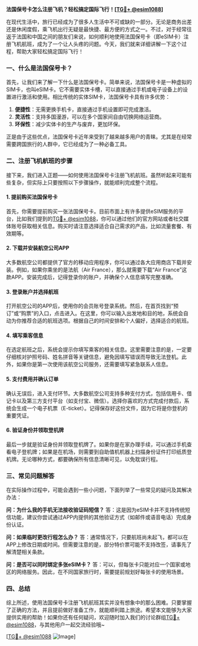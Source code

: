 **法国保号卡怎么注册飞机？轻松搞定国际飞行！[[TG💪+ @esim1088](https://t.me/s/esim1088)]**

在现代生活中，旅行已经成为了很多人生活中不可或缺的一部分。无论是商务出差还是休闲度假，乘飞机出行无疑是最快捷、最方便的方式之一。不过，对于经常往返于法国和中国之间的朋友们来说，如何顺利地使用法国保号卡（即eSIM卡）注册飞机航班，成为了一个让人头疼的问题。今天，我们就来详细讲解一下这个过程，帮助大家轻松搞定国际飞行！

### 一、什么是法国保号卡？

首先，让我们来了解一下什么是法国保号卡。简单来说，法国保号卡是一种虚拟的SIM卡，也叫eSIM卡。它不需要实体卡槽，可以直接通过手机或电子设备上的设置进行激活和使用。相比传统的实体SIM卡，法国保号卡具有许多优势：

1. **便捷性**：无需更换手机卡，直接通过手机设置即可完成激活。
2. **灵活性**：支持多国漫游，可以在多个国家间自由切换网络运营商。
3. **环保性**：减少实体卡的生产与废弃，更加环保。

正是由于这些优点，法国保号卡近年来受到了越来越多用户的青睐。尤其是在经常需要跨国旅行的人群中，它已经成为了一种必备工具。

### 二、注册飞机航班的步骤

接下来，我们进入正题——如何使用法国保号卡注册飞机航班。虽然听起来可能有些复杂，但实际上只要按照以下步骤操作，就能顺利完成整个流程。

#### 1. 提前购买法国保号卡

首先，你需要提前购买一张法国保号卡。目前市面上有许多提供eSIM服务的平台，比如我们提到的[TG💪+ @esim1088](https://t.me/s/esim1088)，你可以通过他们的官方网站或者社交媒体账号获取相关信息。购买时请注意选择适合自己需求的产品，比如流量套餐、有效期等。

#### 2. 下载并安装航空公司APP

大多数航空公司都提供了官方的移动应用程序，你可以通过各大应用商店下载并安装。例如，如果你乘坐的是法航（Air France），那么就需要下载“Air France”这款APP。安装完成后，记得登录你的账户，并确保个人信息填写完整准确。

#### 3. 登录账户并选择航班

打开航空公司的APP后，使用你的会员账号登录系统。然后，在首页找到“预订”或“购票”的入口，点击进入。在这里，你可以输入出发地和目的地，系统会自动为你推荐合适的航班选项。根据自己的时间安排和个人偏好，选择适合的航班。

#### 4. 填写乘客信息

在选定航班之后，系统会提示你填写乘客的相关信息。这里需要注意的是，一定要仔细核对护照号码、姓名拼音等关键信息，避免因填写错误而导致无法登机。此外，如果你是第一次使用该航空公司服务，还需要填写紧急联系人信息。

#### 5. 支付费用并确认订单

确认无误后，进入支付环节。大多数航空公司支持多种支付方式，包括信用卡、借记卡以及第三方支付平台（如支付宝、微信）。选择你喜欢的方式完成付款后，系统会生成一个电子机票（E-ticket）。记得保存好这份文件，因为它将是你登机的重要凭证。

#### 6. 验证身份并领取登机牌

最后一步就是验证身份并领取登机牌了。如果你是在家办理手续，可以通过手机查看电子登机牌；如果是在机场，则需要到自助值机机器上扫描身份证件打印纸质登机牌。无论哪种方式，都要确保所有信息清晰可见，以免耽误行程。

### 三、常见问题解答

在实际操作过程中，可能会遇到一些小问题，下面列举了一些常见的疑问及其解决办法：

**问：为什么我的手机无法接收验证码短信？**
答：这是因为eSIM卡并不支持传统短信功能，建议你尝试通过APP内提供的其他验证方式（如邮件或语音电话）完成身份认证。

**问：如果临时更改行程怎么办？**
答：通常情况下，只要航班尚未起飞，都可以在APP上修改日期或时间。但需要注意的是，部分特价票可能不支持改签，请事先了解清楚相关条款。

**问：是否可以同时绑定多张eSIM卡？**
答：可以，但每张卡只能对应一个国家或地区的网络服务。因此，在不同国家旅行时，需要提前规划好每张卡的使用场景。

### 四、总结

综上所述，使用法国保号卡注册飞机航班其实并没有想象中的那么困难。只要掌握了正确的方法，并且提前做好准备工作，就能顺利踏上旅途。希望本文能够为大家提供实用的帮助！如果你还有任何疑问，欢迎随时加入我们的讨论群组[TG💪+ @esim1088](https://t.me/s/esim1088)，与其他用户一起交流经验哦~

[[TG💪+ @esim1088](https://t.me/s/esim1088) ![Image](https://i.postimg.cc/4NQfJmqS/Snipaste-2025-05-13-00-14-12.png)]